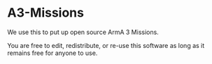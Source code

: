 # A3-Missions
We use this to put up open source ArmA 3 Missions.

You are free to edit, redistribute, or re-use this software as long as it remains free for anyone to use.
